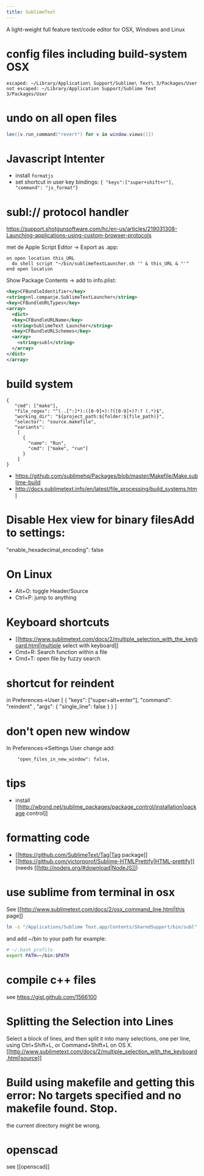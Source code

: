 ```yaml
---
title: SublimeText
---
```

A light-weight full feature text/code editor for OSX, Windows and Linux

# config files including build-system OSX
```
escaped: ~/Library/Application\ Support/Sublime\ Text\ 3/Packages/User
not escaped: ~/Library/Application Support/Sublime Text 3/Packages/User
```

# undo on all open files
```lua
len([v.run_command("revert") for v in window.views()])
```

# Javascript Intenter
* install ```formatjs```
* set shortcut in user key bindings: ```{ "keys":["super+shift+r"], "command": "js_format"}```

# subl:// protocol handler
https://support.shotgunsoftware.com/hc/en-us/articles/219031308-Launching-applications-using-custom-browser-protocols

met de Apple Script Editor -> Export as .app:
```applescript
on open location this_URL
  do shell script "~/bin/sublimeTextLauncher.sh '" & this_URL & "'"
end open location
```
Show Package Contents -> add to info.plist:
```xml
<key>CFBundleIdentifier</key>
<string>nl.companje.SublimeTextLauncher</string>
<key>CFBundleURLTypes</key>
<array>
  <dict>
  <key>CFBundleURLName</key>
  <string>SublimeText Launcher</string>
  <key>CFBundleURLSchemes</key>
  <array>
    <string>subl</string>
  </array>
</dict>
</array>
```


# build system
```
{
   "cmd": ["make"],
   "file_regex": "^(..[^:]*):([0-9]+):?([0-9]+)?:? (.*)$",
   "working_dir": "${project_path:${folder:${file_path)}",
   "selector": "source.makefile",
   "variants":
    [
      {
        "name": "Run",
        "cmd": ["make", "run"]
      }
    ]
}
```
* https://github.com/sublimehq/Packages/blob/master/Makefile/Make.sublime-build
* http://docs.sublimetext.info/en/latest/file_processing/build_systems.html

# Disable Hex view for binary filesAdd to settings:
  "enable_hexadecimal_encoding": false

# On Linux
* Alt+O: toggle Header/Source
* Ctrl+P: jump to anything

# Keyboard shortcuts
* [[https://www.sublimetext.com/docs/2/multiple_selection_with_the_keyboard.html|multiple select with keyboard]]
* Cmd+R: Search function within a file
* Cmd+T: open file by fuzzy search

# shortcut for reindent
in Preferences->User
  [ 
    { "keys": ["super+alt+enter"], "command": "reindent" , "args": { "single_line": false } }
  ]
  
# don't open new window
In Preferences->Settings User change add:
```
    "open_files_in_new_window": false,
```

# tips
* install [[http://wbond.net/sublime_packages/package_control/installation|package control]]

# formatting code
* [[https://github.com/SublimeText/Tag|Tag package]]
* [[https://github.com/victorporof/Sublime-HTMLPrettify|HTML-prettify]] (needs [[http://nodejs.org/#download|NodeJS]])

# use sublime from terminal in osx
See [[http://www.sublimetext.com/docs/2/osx_command_line.html|this page]]
```bash
ln -s "/Applications/Sublime Text.app/Contents/SharedSupport/bin/subl" ~/bin/subl
```
and add ~/bin to your path for example:
```bash
# ~/.bash_profile
export PATH=~/bin:$PATH
```

# compile c++ files
see https://gist.github.com/1566100

# Splitting the Selection into Lines
Select a block of lines, and then split it into many selections, one per line, using Ctrl+Shift+L, or Command+Shift+L on OS X. [[http://www.sublimetext.com/docs/2/multiple_selection_with_the_keyboard.html|source]]

# Build using makefile and getting this error: No targets specified and no makefile found. Stop.
the current directory might be wrong.

# openscad
see [[openscad]]
